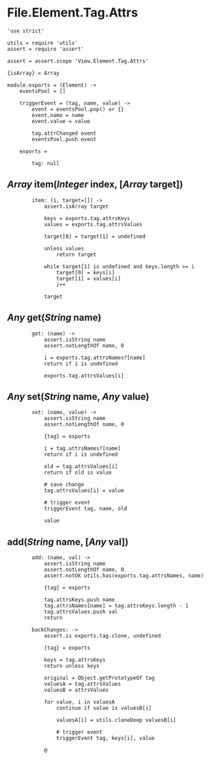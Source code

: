 File.Element.Tag.Attrs
======================

	'use strict'

	utils = require 'utils'
	assert = require 'assert'

	assert = assert.scope 'View.Element.Tag.Attrs'

	{isArray} = Array

	module.exports = (Element) ->
		eventsPool = []

		triggerEvent = (tag, name, value) ->
			event = eventsPool.pop() or {}
			event.name = name
			event.value = value

			tag.attrChanged event
			eventsPool.push event

		exports =

			tag: null

*Array* item(*Integer* index, [*Array* target])
-----------------------------------------------

			item: (i, target=[]) ->
				assert.isArray target

				keys = exports.tag.attrsKeys
				values = exports.tag.attrsValues

				target[0] = target[1] = undefined

				unless values
					return target

				while target[1] is undefined and keys.length >= i
					target[0] = keys[i]
					target[1] = values[i]
					i++

				target

*Any* get(*String* name)
------------------------

			get: (name) ->
				assert.isString name
				assert.notLengthOf name, 0

				i = exports.tag.attrsNames?[name]
				return if i is undefined

				exports.tag.attrsValues[i]

*Any* set(*String* name, *Any* value)
-------------------------------------

			set: (name, value) ->
				assert.isString name
				assert.notLengthOf name, 0

				{tag} = exports

				i = tag.attrsNames?[name]
				return if i is undefined

				old = tag.attrsValues[i]
				return if old is value

				# save change
				tag.attrsValues[i] = value

				# trigger event
				triggerEvent tag, name, old

				value

add(*String* name, [*Any* val])
-------------------------------

			add: (name, val) ->
				assert.isString name
				assert.notLengthOf name, 0
				assert.notOk utils.has(exports.tag.attrsNames, name)

				{tag} = exports

				tag.attrsKeys.push name
				tag.attrsNames[name] = tag.attrsKeys.length - 1
				tag.attrsValues.push val
				return

			backChanges: ->
				assert.is exports.tag.clone, undefined

				{tag} = exports

				keys = tag.attrsKeys
				return unless keys

				original = Object.getPrototypeOf tag
				valuesA = tag.attrsValues
				valuesB = attrsValues

				for value, i in valuesA
					continue if value is valuesB[i]

					valuesA[i] = utils.cloneDeep valuesB[i]

					# trigger event
					triggerEvent tag, keys[i], value

				@